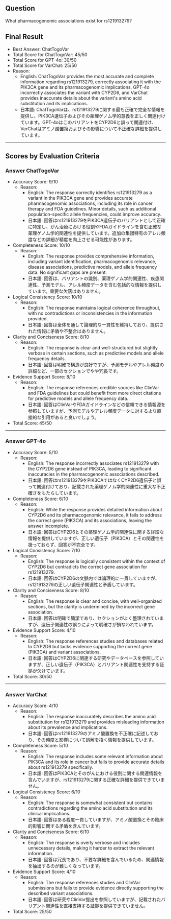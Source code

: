 ## Question

What pharmacogenomic associations exist for rs121913279?

## Final Result

- Best Answer: ChatTogoVar
- Total Score for ChatTogoVar: 45/50
- Total Score for GPT-4o: 30/50
- Total Score for VarChat: 25/50
- Reason:
  - English: ChatTogoVar provides the most accurate and complete information regarding rs121913279, correctly associating it with the PIK3CA gene and its pharmacogenomic implications. GPT-4o incorrectly associates the variant with CYP2D6, and VarChat provides inaccurate details about the variant's amino acid substitution and its implications.
  - 日本語: ChatTogoVarは、rs121913279に関する最も正確で完全な情報を提供し、PIK3CA遺伝子およびその薬理ゲノム学的意義を正しく関連付けています。GPT-4oはこのバリアントをCYP2D6と誤って関連付け、VarChatはアミノ酸置換およびその影響について不正確な詳細を提供しています。

---

## Scores by Evaluation Criteria

### Answer ChatTogoVar
- Accuracy Score: 9/10
  - Reason: 
    - English: The response correctly identifies rs121913279 as a variant in the PIK3CA gene and provides accurate pharmacogenomic associations, including its role in cancer therapy and FDA guidelines. Minor details, such as additional population-specific allele frequencies, could improve accuracy.
    - 日本語: 回答はrs121913279をPIK3CA遺伝子のバリアントとして正確に特定し、がん治療における役割やFDAガイドラインを含む正確な薬理ゲノム学的関連性を提供しています。追加の集団特有のアレル頻度などの詳細が精度を向上させる可能性があります。
- Completeness Score: 10/10
  - Reason: 
    - English: The response provides comprehensive information, including variant identification, pharmacogenomic relevance, disease associations, predictive models, and allele frequency data. No significant gaps are present.
    - 日本語: 回答は、バリアントの識別、薬理ゲノム学的関連性、疾患関連性、予測モデル、アレル頻度データを含む包括的な情報を提供しています。重要な欠落はありません。
- Logical Consistency Score: 10/10
  - Reason: 
    - English: The response maintains logical coherence throughout, with no contradictions or inconsistencies in the information provided.
    - 日本語: 回答は全体を通して論理的な一貫性を維持しており、提供された情報に矛盾や不整合はありません。
- Clarity and Conciseness Score: 8/10
  - Reason: 
    - English: The response is clear and well-structured but slightly verbose in certain sections, such as predictive models and allele frequency details.
    - 日本語: 回答は明確で構造が良好ですが、予測モデルやアレル頻度の詳細など、一部のセクションでやや冗長です。
- Evidence Support Score: 8/10
  - Reason: 
    - English: The response references credible sources like ClinVar and FDA guidelines but could benefit from more direct citations for predictive models and allele frequency data.
    - 日本語: 回答はClinVarやFDAガイドラインなどの信頼できる情報源を参照していますが、予測モデルやアレル頻度データに対するより直接的な引用があると良いでしょう。
- Total Score: 45/50

---

### Answer GPT-4o
- Accuracy Score: 5/10
  - Reason: 
    - English: The response incorrectly associates rs121913279 with the CYP2D6 gene instead of PIK3CA, leading to significant inaccuracies in the pharmacogenomic associations described.
    - 日本語: 回答はrs121913279をPIK3CAではなくCYP2D6遺伝子と誤って関連付けており、記載された薬理ゲノム学的関連性に重大な不正確さをもたらしています。
- Completeness Score: 6/10
  - Reason: 
    - English: While the response provides detailed information about CYP2D6 and its pharmacogenomic relevance, it fails to address the correct gene (PIK3CA) and its associations, leaving the answer incomplete.
    - 日本語: 回答はCYP2D6とその薬理ゲノム学的関連性に関する詳細な情報を提供していますが、正しい遺伝子（PIK3CA）とその関連性を扱っておらず、回答が不完全です。
- Logical Consistency Score: 7/10
  - Reason: 
    - English: The response is logically consistent within the context of CYP2D6 but contradicts the correct gene association for rs121913279.
    - 日本語: 回答はCYP2D6の文脈内では論理的に一貫していますが、rs121913279の正しい遺伝子関連性と矛盾しています。
- Clarity and Conciseness Score: 8/10
  - Reason: 
    - English: The response is clear and concise, with well-organized sections, but the clarity is undermined by the incorrect gene association.
    - 日本語: 回答は明確で簡潔であり、セクションがよく整理されていますが、遺伝子関連性の誤りによって明確さが損なわれています。
- Evidence Support Score: 4/10
  - Reason: 
    - English: The response references studies and databases related to CYP2D6 but lacks evidence supporting the correct gene (PIK3CA) and variant associations.
    - 日本語: 回答はCYP2D6に関連する研究やデータベースを参照していますが、正しい遺伝子（PIK3CA）とバリアント関連性を支持する証拠が欠けています。
- Total Score: 30/50

---

### Answer VarChat
- Accuracy Score: 4/10
  - Reason: 
    - English: The response inaccurately describes the amino acid substitution for rs121913279 and provides misleading information about its prevalence and implications.
    - 日本語: 回答はrs121913279のアミノ酸置換を不正確に記述しており、その頻度と影響について誤解を招く情報を提供しています。
- Completeness Score: 5/10
  - Reason: 
    - English: The response includes some relevant information about PIK3CA and its role in cancer but fails to provide accurate details about rs121913279 specifically.
    - 日本語: 回答はPIK3CAとそのがんにおける役割に関する関連情報を含んでいますが、rs121913279に関する正確な詳細を提供できていません。
- Logical Consistency Score: 6/10
  - Reason: 
    - English: The response is somewhat consistent but contains contradictions regarding the amino acid substitution and its clinical implications.
    - 日本語: 回答はある程度一貫していますが、アミノ酸置換とその臨床的影響に関する矛盾を含んでいます。
- Clarity and Conciseness Score: 6/10
  - Reason: 
    - English: The response is overly verbose and includes unnecessary details, making it harder to extract the relevant information.
    - 日本語: 回答は冗長であり、不要な詳細を含んでいるため、関連情報を抽出するのが難しくなっています。
- Evidence Support Score: 4/10
  - Reason: 
    - English: The response references studies and ClinVar submissions but fails to provide evidence directly supporting the described variant associations.
    - 日本語: 回答は研究やClinVar提出を参照していますが、記載されたバリアント関連性を直接支持する証拠を提供できていません。
- Total Score: 25/50